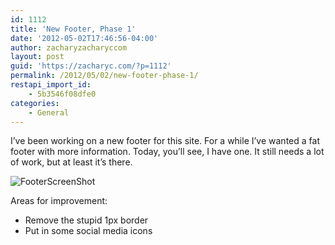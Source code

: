 ```yaml
---
id: 1112
title: 'New Footer, Phase 1'
date: '2012-05-02T17:46:56-04:00'
author: zacharyzacharyccom
layout: post
guid: 'https://zacharyc.com/?p=1112'
permalink: /2012/05/02/new-footer-phase-1/
restapi_import_id:
    - 5b3546f08dfe0
categories:
    - General
---
```


I’ve been working on a new footer for this site. For a while I’ve wanted a fat footer with more information. Today, you’ll see, I have one. It still needs a lot of work, but at least it’s there.

![](https://i0.wp.com/zacharyc.smugmug.com/Other/Blog-Images/i-5KmmVcZ/0/X3/Screen-Shot-2012-05-02-at-X3.png?resize=1006%2C115 "FooterScreenShot")

Areas for improvement:

- Remove the stupid 1px border
- Put in some social media icons